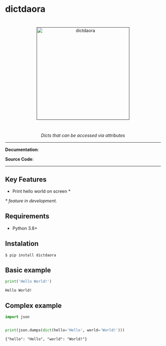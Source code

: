 # dictdaora

<p align="center" style="margin: 3em">
  <a href="">
    <img src="python.svg" alt="dictdaora" width="300"/>
  </a>
</p>

<p align="center">
    <em>Dicts that can be accessed via attributes</em>
</p>

---

**Documentation**: <a href="#" target="_blank"></a>

**Source Code**: <a href="#" target="_blank"></a>

---


## Key Features

- Print hello world on screen *

*\* feature in development.*


## Requirements

 - Python 3.8+


## Instalation
```
$ pip install dictdaora
```


## Basic example

```python
print('Hello World!')

```

```
Hello World!

```


## Complex example

```python
import json


print(json.dumps(dict(hello='Hello', world='World!')))

```

```
{"hello": "Hello", "world": "World!"}

```
